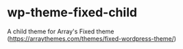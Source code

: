# wp-theme-fixed-child
A child theme for Array's Fixed theme (https://arraythemes.com/themes/fixed-wordpress-theme/)
